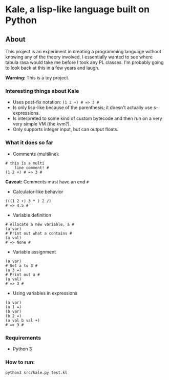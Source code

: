 # Kale, a lisp-like language built on Python

## About

This project is an experiment in creating a programming language without knowing any of the theory involved. I essentially wanted to see where tabula rasa would take me before I took any PL classes. I'm probably going to look back at this in a few years and laugh.

**Warning:** This is a toy project.

### Interesting things about Kale

- Uses post-fix notation: ```(1 2 +) # => 3 #```
- Is only lisp-like because of the parenthesis; it doesn't actually use s-expressions.
- Is interpreted to some kind of custom bytecode and then run on a very very simple VM (the kvm?).
- Only supports integer input, but can output floats.

### What it does so far

- Comments (multiline):
```
# this is a multi
    line comment! #
(1 2 +) # => 3 #
```
**Caveat:** Comments must have an end ```#```

- Calculator-like behavior
```
(((1 2 +) 3 * ) 2 /)
# => 4.5 #
```

- Variable definition
```
# Allocate a new variable, a #
(a var)
# Print out what a contains #
(a val)
# => None #
```

- Variable assignment
```
(a var)
# Set a to 3 #
(a 3 =)
# Print out a #
(a val)
# => 3 #
```

- Using variables in expressions
```
(a var)
(a 1 =)
(b var)
(b 2 =)
(a val b val +)
# => 3 #
```

### Requirements

- Python 3

### How to run:

```python3 src/kale.py test.kl```
